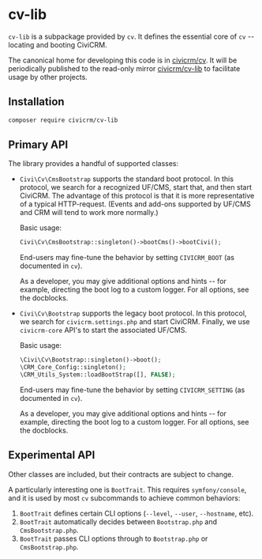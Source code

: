 # cv-lib

`cv-lib` is a subpackage provided by `cv`. It defines the essential core of `cv` -- locating and booting CiviCRM.

The canonical home for developing this code is in [civicrm/cv](https://github.com/civicrm/cv). It will be periodically published to the read-only
mirror [civicrm/cv-lib](https://github.com/civicrm/cv-lib) to facilitate usage by other projects.

## Installation

```bash
composer require civicrm/cv-lib
```

## Primary API

The library provides a handful of supported classes:

* `Civi\Cv\CmsBootstrap` supports the standard boot protocol. In this protocol, we search for a recognized UF/CMS, start
  that, and then start CiviCRM. The advantage of this protocol is that it is more representative of a typical
  HTTP-request. (Events and add-ons supported by UF/CMS and CRM will tend to work more normally.)

    Basic usage:

    ```php
    Civi\Cv\CmsBootstrap::singleton()->bootCms()->bootCivi();
    ```

    End-users may fine-tune the behavior by setting `CIVICRM_BOOT` (as documented in `cv`).

    As a developer, you may give additional options and hints -- for example, directing the boot log to a custom logger.
    For all options, see the docblocks.

* `Civi\Cv\Bootstrap` supports the legacy boot protocol. In this protocol, we search for `civicrm.settings.php` and
  start CiviCRM. Finally, we use `civicrm-core` API's to start the associated UF/CMS.

    Basic usage:

    ```php
    \Civi\Cv\Bootstrap::singleton()->boot();
    \CRM_Core_Config::singleton();
    \CRM_Utils_System::loadBootStrap([], FALSE);
    ```

    End-users may fine-tune the behavior by setting `CIVICRM_SETTING` (as documented in `cv`).

    As a developer, you may give additional options and hints -- for example, directing the boot log to a custom logger.
    For all options, see the docblocks.

## Experimental API

Other classes are included, but their contracts are subject to change.

A particularly interesting one is `BootTrait`.  This requires `symfony/console`, and it is used by most `cv` subcommands
to achieve common behaviors:

1. `BootTrait` defines certain CLI options (`--level`, `--user`, `--hostname`, etc).
2. `BootTrait` automatically decides between `Bootstrap.php` and `CmsBootstrap.php`.
3. `BootTrait` passes CLI options through to `Bootstrap.php` or `CmsBootstrap.php`.
